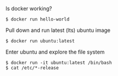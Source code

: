 Is docker working?
```
$ docker run hello-world
```

Pull down and run latest (lts) ubuntu image
```
$ docker run ubuntu:latest
```

Enter ubuntu and explore the file system
```
$ docker run -it ubuntu:latest /bin/bash
$ cat /etc/*-release
```
